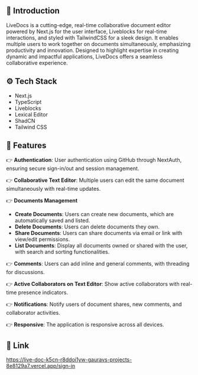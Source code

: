 <div align="center">
 
</div>

## <a name="Introduction"> 🤖 Introduction</a>
LiveDocs is a cutting-edge, real-time collaborative document editor powered by Next.js for the user interface, Liveblocks for real-time interactions, and styled with TailwindCSS for a sleek design. It enables multiple users to work together on documents simultaneously, emphasizing productivity and innovation. Designed to highlight expertise in creating dynamic and impactful applications, LiveDocs offers a seamless collaborative experience.
## <a name="tech-stack">⚙️ Tech Stack</a>

- Next.js
- TypeScript
- Liveblocks
- Lexical Editor
- ShadCN
- Tailwind CSS

## <a name="features">🔋 Features</a>

👉 **Authentication**: User authentication using GitHub through NextAuth, ensuring secure sign-in/out and session management.

👉 **Collaborative Text Editor**: Multiple users can edit the same document simultaneously with real-time updates.

👉 **Documents Management**
   - **Create Documents**: Users can create new documents, which are automatically saved and listed.
   - **Delete Documents**: Users can delete documents they own.
   - **Share Documents**: Users can share documents via email or link with view/edit permissions.
   - **List Documents**: Display all documents owned or shared with the user, with search and sorting functionalities.

👉 **Comments**: Users can add inline and general comments, with threading for discussions.

👉 **Active Collaborators on Text Editor**: Show active collaborators with real-time presence indicators.

👉 **Notifications**: Notify users of document shares, new comments, and collaborator activities.

👉 **Responsive**: The application is responsive across all devices.

## <a name="Link">🔗 Link</a>
https://live-doc-k5cn-r8ddoi1yw-gauravs-projects-8e8129a7.vercel.app/sign-in




